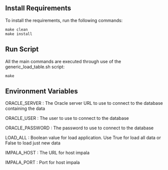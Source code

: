 ## Install Requirements
To install the requirements, run the following commands:

    make clean
    make install

## Run Script
All the main commands are executed through use of the generic_load_table.sh script:

    make

## Environment Variables

ORACLE_SERVER : The Oracle server URL to use to connect to the database containing the data

ORACLE_USER : The user to use to connect to the database

ORACLE_PASSWORD : The password to use to connect to the database

LOAD_ALL : Boolean value for load application. Use True for load all data or False to load just new data

IMPALA_HOST : The URL for host impala

IMPALA_PORT : Port for host impala
